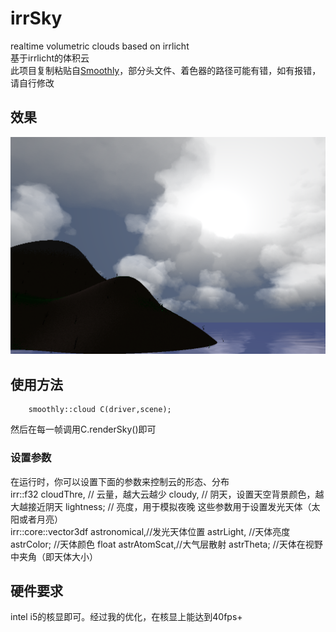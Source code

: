 # irrSky
realtime volumetric clouds based on irrlicht  
基于irrlicht的体积云  
此项目复制粘贴自[Smoothly](https://github.com/SingingRivulet/Smoothly)，部分头文件、着色器的路径可能有错，如有报错，请自行修改  
## 效果
![img](result.png)  
## 使用方法
        smoothly::cloud C(driver,scene);
然后在每一帧调用C.renderSky()即可  
### 设置参数
在运行时，你可以设置下面的参数来控制云的形态、分布  
        irr::f32 cloudThre, // 云量，越大云越少
                 cloudy,    // 阴天，设置天空背景颜色，越大越接近阴天
                 lightness; // 亮度，用于模拟夜晚
这些参数用于设置发光天体（太阳或者月亮）  
        irr::core::vector3df astronomical,//发光天体位置
                             astrLight,   //天体亮度
                             astrColor;   //天体颜色
        float                astrAtomScat,//大气层散射
                             astrTheta;   //天体在视野中夹角（即天体大小）
## 硬件要求
intel i5的核显即可。经过我的优化，在核显上能达到40fps+  
